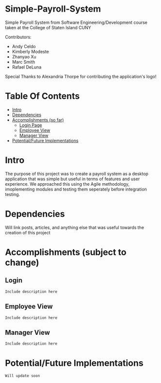 # Simple-Payroll-System
Simple Payroll System from Software Engineering/Development course taken at the College of Staten Island CUNY

Contributors:
- Andy Celdo
- Kimberly Modeste
- Zhanyao Xu
- Marc Smith
- Rafael DeLuna

Special Thanks to Alexandria Thorpe for contributing the application's logo!

# Table Of Contents 

- [Intro](#intro)
- [Dependencies](#dependencies)
- [Accomplishments (so far)](#accomplishments-(subject-to-change))
  - [Login Page](#login)
  - [Employee View](#employee-view)
  - [Manager View](#manager-view)
- [Potential/Future Implementations](#potential/future-implementations)

# Intro

The purpose of this project was to create a payroll system as a desktop application that was simple but useful in terms of features
and user experience. We approached this using the Agile methodology, imoplementing modules and testing them
seperately before integration testing.

# Dependencies

Will link posts, articles, and anything else that was useful towards the creation of this project

# Accomplishments (subject to change)

  ## Login

    Include description here

  ## Employee View

    Include description here

  ## Manager View

    Include description here

# Potential/Future Implementations

    Will update soon


